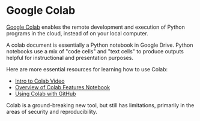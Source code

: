# Google Colab

[Google Colab](https://colab.research.google.com/) enables the remote development and execution of Python programs in the cloud, instead of on your local computer.

A colab document is essentially a Python notebook in Google Drive. Python notebooks use a mix of "code cells" and "text cells" to produce outputs helpful for instructional and presentation purposes.

Here are more essential resources for learning how to use Colab:

  + [Intro to Colab Video](https://www.youtube.com/watch?v=inN8seMm7UI)
  + [Overview of Colab Features Notebook](https://colab.research.google.com/notebooks/basic_features_overview.ipynb)
  + [Using Colab with GitHub](https://colab.research.google.com/github/googlecolab/colabtools/blob/master/notebooks/colab-github-demo.ipynb)

Colab is a ground-breaking new tool, but still has limitations, primarily in the areas of security and reproducibility. 
